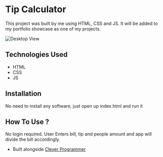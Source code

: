 # Tip Calculator


This project was built by me using HTML, CSS and JS. It will be added to my portfolio showcase as one of my projects.



![Desktop View](https://user-images.githubusercontent.com/78431899/189451767-24e9416d-87c3-4bc0-9a55-feb9ff06ac6f.png)

## Technologies Used
* HTML
* CSS
* JS


## Installation
No need to install any software, just open up index.html and run it


## How To Use ?
No login required. User Enters bill, tip and people amount and app will divide the bill accordingly. 



- Built alongside [Clever Programmer](https://www.youtube.com/watch?v=lI1ae4REbFM&t=17033s) 
